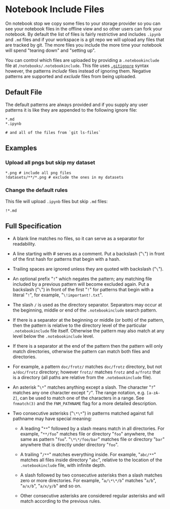 # Notebook Include Files

On notebook stop we copy some files to your storage provider so you can see your notebook files in the offline view and so other users can fork your notebook. By default the list of files is fairly restrictive and includes `.ipynb` and `.md` files and if your workspace is a git repo we will upload any files that are tracked by git. The more files you include the more time your notebook will spend "tearing down" and "setting up".

You can control which files are uploaded by providing a `.notebookinclude` file at `/notebooks/.notebookinclude`. This file uses [`.gitignore`](https://git-scm.com/docs/gitignore) syntax however, the patterns _include_ files instead of ignoring them. Negative patterns are supported and _exclude_ files from being uploaded.

## Default File

The default patterns are always provided and if you supply any user patterns it is like they are appended to the following ignore file:

```ignore
*.md
*.ipynb

# and all of the files from `git ls-files`
```

## Examples

### Upload all pngs but skip my dataset

```ignore
*.png # include all png files
!datasets/**/*.png # exclude the ones in my datasets
```

### Change the default rules

This file will upload `.ipynb` files but skip `.md` files:

```ignore
!*.md
```

## Full Specification

- A blank line matches no files, so it can serve as a separator for readability.

- A line starting with # serves as a comment. Put a backslash ("`\`") in front of the first hash for patterns that begin with a hash.

- Trailing spaces are ignored unless they are quoted with backslash ("`\`").

- An optional prefix "`!`" which negates the pattern; any matching file included by a previous pattern will become excluded again. Put a backslash ("`\`") in front of the first "`!`" for patterns that begin with a literal "`!`", for example, "`\!important!.txt`".

- The slash `/` is used as the directory separator. Separators may occur at the beginning, middle or end of the `.notebookinclude` search pattern.

- If there is a separator at the beginning or middle (or both) of the pattern, then the pattern is relative to the directory level of the particular `.notebookinclude` file itself. Otherwise the pattern may also match at any level below the `.notebookinclude` level.

- If there is a separator at the end of the pattern then the pattern will only match directories, otherwise the pattern can match both files and directories.

- For example, a pattern `doc/frotz/` matches `doc/frotz` directory, but not `a/doc/frotz` directory; however `frotz/` matches `frotz` and `a/frotz` that is a directory (all paths are relative from the `.notebookinclude` file).

- An asterisk "`\*`" matches anything except a slash. The character "`?`" matches any one character except "`/`". The range notation, e.g. `[a-zA-Z]`, can be used to match one of the characters in a range. See `fnmatch(3)` and the `FNM_PATHNAME` flag for a more detailed description.

- Two consecutive asterisks ("`\*\*`") in patterns matched against full pathname may have special meaning:

  - A leading "`**`" followed by a slash means match in all directories. For example, "`**/foo`" matches file or directory "`foo`" anywhere, the same as pattern "`foo`". "`\*\*/foo/bar`" matches file or directory "`bar`" anywhere that is directly under directory "`foo`".

  - A trailing "`/**`" matches everything inside. For example, "`abc/**`" matches all files inside directory "`abc`", relative to the location of the `.notebookinclude` file, with infinite depth.

  - A slash followed by two consecutive asterisks then a slash matches zero or more directories. For example, "`a/\*\*/b`" matches "`a/b`", "`a/x/b`", "`a/x/y/b`" and so on.

  - Other consecutive asterisks are considered regular asterisks and will match according to the previous rules.
